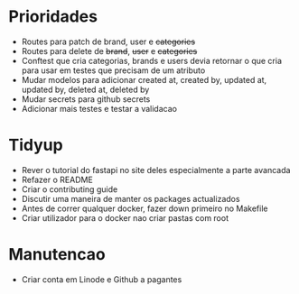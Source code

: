 # Prioridades

- Routes para patch de brand, user e ~~categories~~
- Routes para delete de ~~brand~~, ~~user~~ e ~~categories~~
- Conftest que cria categorias, brands e users devia retornar o que cria para usar em testes que precisam de um atributo
- Mudar modelos para adicionar created at, created by, updated at, updated by, deleted at, deleted by
- Mudar secrets para github secrets
- Adicionar mais testes e testar a validacao

# Tidyup

- Rever o tutorial do fastapi no site deles especialmente a parte avancada
- Refazer o README
- Criar o contributing guide
- Discutir uma maneira de manter os packages actualizados
- Antes de correr qualquer docker, fazer down primeiro no Makefile
- Criar utilizador para o docker nao criar pastas com root

# Manutencao

- Criar conta em Linode e Github a pagantes
